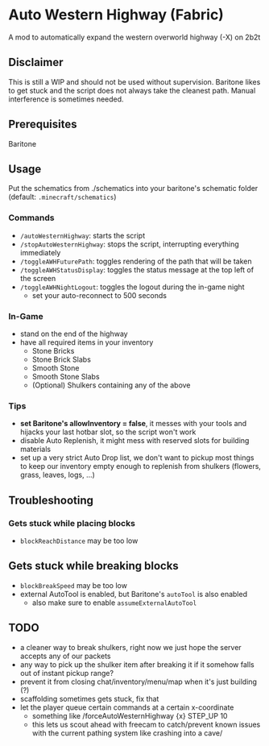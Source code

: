# Auto Western Highway (Fabric)

A mod to automatically expand the western overworld highway (-X) on 2b2t

## Disclaimer

This is still a WIP and should not be used without supervision. Baritone likes to get stuck and the script does not
always take the cleanest path. Manual interference is sometimes needed.

## Prerequisites

Baritone

## Usage

Put the schematics from ./schematics into your baritone's schematic folder (default: `.minecraft/schematics`)

### Commands

- `/autoWesternHighway`: starts the script
- `/stopAutoWesternHighway`: stops the script, interrupting everything immediately
- `/toggleAWHFuturePath`: toggles rendering of the path that will be taken
- `/toggleAWHStatusDisplay`: toggles the status message at the top left of the screen
- `/toggleAWHNightLogout`: toggles the logout during the in-game night
    - set your auto-reconnect to 500 seconds

### In-Game

- stand on the end of the highway
- have all required items in your inventory
    - Stone Bricks
    - Stone Brick Slabs
    - Smooth Stone
    - Smooth Stone Slabs
    - (Optional) Shulkers containing any of the above

### Tips

- **set Baritone's allowInventory = false**, it messes with your tools and hijacks your last hotbar slot, so the script
  won't work
- disable Auto Replenish, it might mess with reserved slots for building materials
- set up a very strict Auto Drop list, we don't want to pickup most things to keep our inventory empty enough to
  replenish from
  shulkers (flowers, grass, leaves, logs, ...)

## Troubleshooting

### Gets stuck while placing blocks

- `blockReachDistance` may be too low

## Gets stuck while breaking blocks

- `blockBreakSpeed` may be too low
- external AutoTool is enabled, but Baritone's `autoTool` is also enabled
    - also make sure to enable `assumeExternalAutoTool`

## TODO

- a cleaner way to break shulkers, right now we just hope the server accepts any of our packets
- any way to pick up the shulker item after breaking it if it somehow falls out of instant pickup range?
- prevent it from closing chat/inventory/menu/map when it's just building (?)
- scaffolding sometimes gets stuck, fix that
- let the player queue certain commands at a certain x-coordinate
    - something like /forceAutoWesternHighway {x} STEP_UP 10
    - this lets us scout ahead with freecam to catch/prevent known issues with the current pathing system like crashing
      into a cave/
